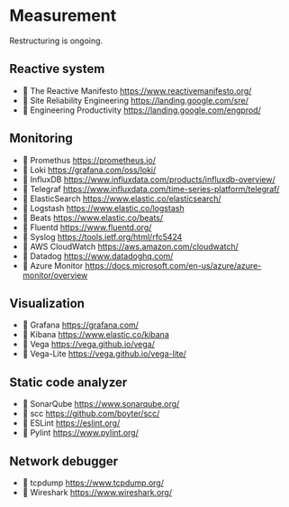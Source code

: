 # Measurement

Restructuring is ongoing.

## Reactive system

* 📃 The Reactive Manifesto <https://www.reactivemanifesto.org/>
* 📃 Site Reliability Engineering <https://landing.google.com/sre/>
* 📃 Engineering Productivity <https://landing.google.com/engprod/>

## Monitoring

* 🔷 Promethus <https://prometheus.io/>
* 🔷 Loki <https://grafana.com/oss/loki/>
* 🔷 InfluxDB <https://www.influxdata.com/products/influxdb-overview/>
* 🔷 Telegraf <https://www.influxdata.com/time-series-platform/telegraf/>
* 🔷 ElasticSearch <https://www.elastic.co/elasticsearch/>
* 🔷 Logstash <https://www.elastic.co/logstash>
* 🔷 Beats <https://www.elastic.co/beats/>
* 🔷 Fluentd <https://www.fluentd.org/>
* 📗 Syslog <https://tools.ietf.org/html/rfc5424>
* 🔺 AWS CloudWatch <https://aws.amazon.com/cloudwatch/>
* 🔺 Datadog <https://www.datadoghq.com/>
* 🔺 Azure Monitor <https://docs.microsoft.com/en-us/azure/azure-monitor/overview>

## Visualization

* 🔷 Grafana <https://grafana.com/>
* 🔷 Kibana <https://www.elastic.co/kibana>
* 🔷 Vega <https://vega.github.io/vega/>
* 🔷 Vega-Lite <https://vega.github.io/vega-lite/>

## Static code analyzer

* 🔷 SonarQube <https://www.sonarqube.org/>
* 🔷 scc <https://github.com/boyter/scc/>
* 🔷 ESLint <https://eslint.org/>
* 🔷 Pylint <https://www.pylint.org/>

## Network debugger

* 🔷 tcpdump <https://www.tcpdump.org/>
* 🔷 Wireshark <https://www.wireshark.org/>
